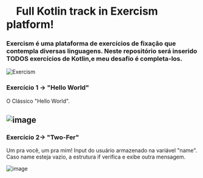 <h1> ㅤFull Kotlin track in Exercism platform! </h3>
<h3>Exercism é uma plataforma de exercícios de fixação que contempla diversas linguagens.
Neste repositório será inserido TODOS exercícios de Kotlin,e meu desafio é completa-los.</h3>

  
  ![Exercism](https://user-images.githubusercontent.com/101603957/182032662-eba6e01e-e4d6-4f41-8b04-d6ac993467a7.png)
  
  <h3>Exercício 1 -> "Hello World"</h3>
  O Clássico "Hello World".
  
  ![image](https://user-images.githubusercontent.com/101603957/182040292-7a598d3b-5c93-4504-ba3a-9d8c7d0c73ed.png)
  ----------------------------------------------------------------------------------------------------------------
<h3> Exercício 2-> "Two-Fer"</h3>
 Um pra você, um pra mim!
 Input do usuário armazenado na variável "name". Caso name esteja vazio, a estrutura if verifica
 e exibe outra mensagem.
 
 ![image](https://user-images.githubusercontent.com/101603957/182040443-f7970377-3688-4294-a4d1-c845471b12b1.png)
